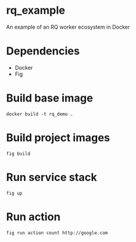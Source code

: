 # rq_example
An example of an RQ worker ecosystem in Docker

# Dependencies
- Docker
- Fig

# Build base image

    docker build -t rq_demo .
    
# Build project images

    fig build
    
# Run service stack

    fig up
    
# Run action

    fig run action count http://google.com
    

